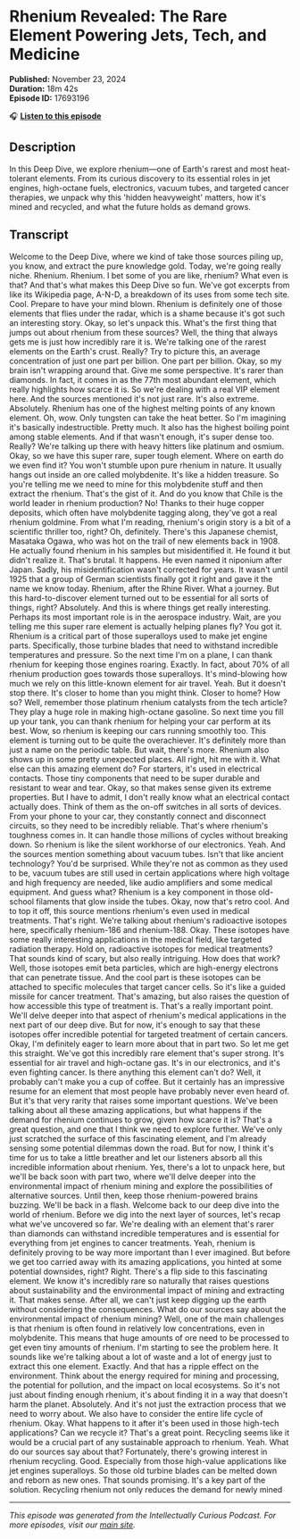 # Rhenium Revealed: The Rare Element Powering Jets, Tech, and Medicine

**Published:** November 23, 2024  
**Duration:** 18m 42s  
**Episode ID:** 17693196

🎧 **[Listen to this episode](https://intellectuallycurious.buzzsprout.com/2529712/episodes/17693196-rhenium-revealed-the-rare-element-powering-jets-tech-and-medicine)**

## Description

In this Deep Dive, we explore rhenium—one of Earth's rarest and most heat-tolerant elements. From its curious discovery to its essential roles in jet engines, high-octane fuels, electronics, vacuum tubes, and targeted cancer therapies, we unpack why this 'hidden heavyweight' matters, how it's mined and recycled, and what the future holds as demand grows.

## Transcript

Welcome to the Deep Dive, where we kind of take those sources piling up, you know, and extract the pure knowledge gold. Today, we're going really niche. Rhenium. Rhenium. I bet some of you are like, rhenium? What even is that? And that's what makes this Deep Dive so fun. We've got excerpts from like its Wikipedia page, A-N-D, a breakdown of its uses from some tech site. Cool. Prepare to have your mind blown. Rhenium is definitely one of those elements that flies under the radar, which is a shame because it's got such an interesting story. Okay, so let's unpack this. What's the first thing that jumps out about rhenium from these sources? Well, the thing that always gets me is just how incredibly rare it is. We're talking one of the rarest elements on the Earth's crust. Really? Try to picture this, an average concentration of just one part per billion. One part per billion. Okay, so my brain isn't wrapping around that. Give me some perspective. It's rarer than diamonds. In fact, it comes in as the 77th most abundant element, which really highlights how scarce it is. So we're dealing with a real VIP element here. And the sources mentioned it's not just rare. It's also extreme. Absolutely. Rhenium has one of the highest melting points of any known element. Oh, wow. Only tungsten can take the heat better. So I'm imagining it's basically indestructible. Pretty much. It also has the highest boiling point among stable elements. And if that wasn't enough, it's super dense too. Really? We're talking up there with heavy hitters like platinum and osmium. Okay, so we have this super rare, super tough element. Where on earth do we even find it? You won't stumble upon pure rhenium in nature. It usually hangs out inside an ore called molybdenite. It's like a hidden treasure. So you're telling me we need to mine for this molybdenite stuff and then extract the rhenium. That's the gist of it. And do you know that Chile is the world leader in rhenium production? No! Thanks to their huge copper deposits, which often have molybdenite tagging along, they've got a real rhenium goldmine. From what I'm reading, rhenium's origin story is a bit of a scientific thriller too, right? Oh, definitely. There's this Japanese chemist, Masataka Ogawa, who was hot on the trail of new elements back in 1908. He actually found rhenium in his samples but misidentified it. He found it but didn't realize it. That's brutal. It happens. He even named it niponium after Japan. Sadly, his misidentification wasn't corrected for years. It wasn't until 1925 that a group of German scientists finally got it right and gave it the name we know today. Rhenium, after the Rhine River. What a journey. But this hard-to-discover element turned out to be essential for all sorts of things, right? Absolutely. And this is where things get really interesting. Perhaps its most important role is in the aerospace industry. Wait, are you telling me this super rare element is actually helping planes fly? You got it. Rhenium is a critical part of those superalloys used to make jet engine parts. Specifically, those turbine blades that need to withstand incredible temperatures and pressure. So the next time I'm on a plane, I can thank rhenium for keeping those engines roaring. Exactly. In fact, about 70% of all rhenium production goes towards those superalloys. It's mind-blowing how much we rely on this little-known element for air travel. Yeah. But it doesn't stop there. It's closer to home than you might think. Closer to home? How so? Well, remember those platinum rhenium catalysts from the tech article? They play a huge role in making high-octane gasoline. So next time you fill up your tank, you can thank rhenium for helping your car perform at its best. Wow, so rhenium is keeping our cars running smoothly too. This element is turning out to be quite the overachiever. It's definitely more than just a name on the periodic table. But wait, there's more. Rhenium also shows up in some pretty unexpected places. All right, hit me with it. What else can this amazing element do? For starters, it's used in electrical contacts. Those tiny components that need to be super durable and resistant to wear and tear. Okay, so that makes sense given its extreme properties. But I have to admit, I don't really know what an electrical contact actually does. Think of them as the on-off switches in all sorts of devices. From your phone to your car, they constantly connect and disconnect circuits, so they need to be incredibly reliable. That's where rhenium's toughness comes in. It can handle those millions of cycles without breaking down. So rhenium is like the silent workhorse of our electronics. Yeah. And the sources mention something about vacuum tubes. Isn't that like ancient technology? You'd be surprised. While they're not as common as they used to be, vacuum tubes are still used in certain applications where high voltage and high frequency are needed, like audio amplifiers and some medical equipment. And guess what? Rhenium is a key component in those old-school filaments that glow inside the tubes. Okay, now that's retro cool. And to top it off, this source mentions rhenium's even used in medical treatments. That's right. We're talking about rhenium's radioactive isotopes here, specifically rhenium-186 and rhenium-188. Okay. These isotopes have some really interesting applications in the medical field, like targeted radiation therapy. Hold on, radioactive isotopes for medical treatments? That sounds kind of scary, but also really intriguing. How does that work? Well, those isotopes emit beta particles, which are high-energy electrons that can penetrate tissue. And the cool part is these isotopes can be attached to specific molecules that target cancer cells. So it's like a guided missile for cancer treatment. That's amazing, but also raises the question of how accessible this type of treatment is. That's a really important point. We'll delve deeper into that aspect of rhenium's medical applications in the next part of our deep dive. But for now, it's enough to say that these isotopes offer incredible potential for targeted treatment of certain cancers. Okay, I'm definitely eager to learn more about that in part two. So let me get this straight. We've got this incredibly rare element that's super strong. It's essential for air travel and high-octane gas. It's in our electronics, and it's even fighting cancer. Is there anything this element can't do? Well, it probably can't make you a cup of coffee. But it certainly has an impressive resume for an element that most people have probably never even heard of. But it's that very rarity that raises some important questions. We've been talking about all these amazing applications, but what happens if the demand for rhenium continues to grow, given how scarce it is? That's a great question, and one that I think we need to explore further. We've only just scratched the surface of this fascinating element, and I'm already sensing some potential dilemmas down the road. But for now, I think it's time for us to take a little breather and let our listeners absorb all this incredible information about rhenium. Yes, there's a lot to unpack here, but we'll be back soon with part two, where we'll delve deeper into the environmental impact of rhenium mining and explore the possibilities of alternative sources. Until then, keep those rhenium-powered brains buzzing. We'll be back in a flash. Welcome back to our deep dive into the world of rhenium. Before we dig into the next layer of sources, let's recap what we've uncovered so far. We're dealing with an element that's rarer than diamonds can withstand incredible temperatures and is essential for everything from jet engines to cancer treatments. Yeah, rhenium is definitely proving to be way more important than I ever imagined. But before we get too carried away with its amazing applications, you hinted at some potential downsides, right? Right. There's a flip side to this fascinating element. We know it's incredibly rare so naturally that raises questions about sustainability and the environmental impact of mining and extracting it. That makes sense. After all, we can't just keep digging up the earth without considering the consequences. What do our sources say about the environmental impact of rhenium mining? Well, one of the main challenges is that rhenium is often found in relatively low concentrations, even in molybdenite. This means that huge amounts of ore need to be processed to get even tiny amounts of rhenium. I'm starting to see the problem here. It sounds like we're talking about a lot of waste and a lot of energy just to extract this one element. Exactly. And that has a ripple effect on the environment. Think about the energy required for mining and processing, the potential for pollution, and the impact on local ecosystems. So it's not just about finding enough rhenium, it's about finding it in a way that doesn't harm the planet. Absolutely. And it's not just the extraction process that we need to worry about. We also have to consider the entire life cycle of rhenium. Okay. What happens to it after it's been used in those high-tech applications? Can we recycle it? That's a great point. Recycling seems like it would be a crucial part of any sustainable approach to rhenium. Yeah. What do our sources say about that? Fortunately, there's growing interest in rhenium recycling. Good. Especially from those high-value applications like jet engines superalloys. So those old turbine blades can be melted down and reborn as new ones. That sounds promising. It's a key part of the solution. Recycling rhenium not only reduces the demand for newly mined

---
*This episode was generated from the Intellectually Curious Podcast. For more episodes, visit our [main site](https://intellectuallycurious.buzzsprout.com).*
